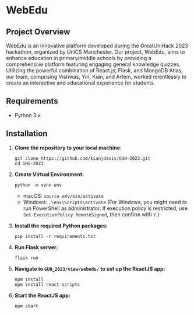 # WebEdu

## Project Overview

WebEdu is an innovative platform developed during the GreatUniHack 2023 hackathon, organized by UniCS Manchester. Our project, WebEdu, aims to enhance education in primary/middle schools by providing a comprehensive platform featuring engaging general knowledge quizzes. Utilizing the powerful combination of React.js, Flask, and MongoDB Atlas, our team, comprising Vishwas, Yin, Kian, and Artem, worked relentlessly to create an interactive and educational experience for students.

## Requirements

- Python 3.x

## Installation

1. **Clone the repository to your local machine:**

   ```
   git clone https://github.com/kianjdavis/GUH-2023.git
   cd GHU-2023
   ```

2. **Create Virtual Environment:**

   ```
   python -m venv env
   ```
   
   - macOS: `source env/bin/activate`
   - Windows: `.\env\Scripts\activate` (For Windows, you might need to run PowerShell as administrator. If execution policy is restricted, use `Set-ExecutionPolicy RemoteSigned`, then confirm with `Y`.)

3. **Install the required Python packages:**

   ```
   pip install -r requirements.txt
   ```

4. **Run Flask server:**

   ```
   flask run
   ```

5. **Navigate to `GUH_2023/view/webedu/` to set up the ReactJS app:**

   ```
   npm install
   npm install react-scripts
   ```

6. **Start the ReactJS app:**

   ```
   npm start
   ```